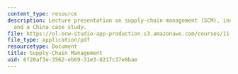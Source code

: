 ```yaml
---
content_type: resource
description: Lecture presentation on supply-chain management (SCM), industrial restructuring,
  and a China case study.
file: https://ol-ocw-studio-app-production.s3.amazonaws.com/courses/11-481j-analyzing-and-accounting-for-regional-economic-growth-spring-2009/6f20af3e3562eb6931e38217c37e8bae_MIT11_481Js09_lec12.pdf
file_type: application/pdf
resourcetype: Document
title: Supply-Chain Management
uid: 6f20af3e-3562-eb69-31e3-8217c37e8bae
---
```

